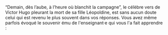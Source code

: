 “Demain, dès l’aube, à l’heure où blanchit la campagne”, le célèbre vers de Victor Hugo pleurant la mort de sa fille Léopoldine, est sans aucun doute celui qui est revenu le plus souvent dans vos réponses. Vous avez même parfois évoqué le souvenir ému de l'enseignant·e qui vous l'a fait apprendre : 